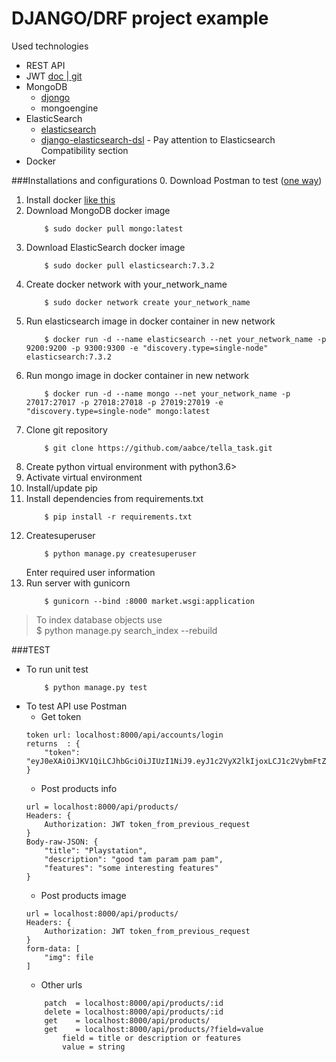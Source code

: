 # DJANGO/DRF project example
Used technologies 
* REST API
* JWT [ doc ]( https://jpadilla.github.io/django-rest-framework-jwt/ )|[ git ]( https://github.com/jpadilla/django-rest-framework-jwt )
* MongoDB 
    * [djongo](https://github.com/nesdis/djongo)
    * mongoengine
* ElasticSearch
    * [elasticsearch]()
    * [django-elasticsearch-dsl](https://github.com/sabricot/django-elasticsearch-dsl) - Pay attention to Elasticsearch Compatibility section  
* Docker

###Installations and configurations
0. Download Postman to test ([one way](http://ubuntuhandbook.org/index.php/2018/09/install-postman-app-easily-via-snap-in-ubuntu-18-04/))
1. Install docker [ like this ]( https://phoenixnap.com/kb/how-to-install-docker-on-ubuntu-18-04 )
2. Download MongoDB docker image 
    ```
        $ sudo docker pull mongo:latest
    ```
3. Download ElasticSearch docker image 
    ```
        $ sudo docker pull elasticsearch:7.3.2
    ```
4. Create docker network with your_network_name
    ```
        $ sudo docker network create your_network_name
    ```
5. Run elasticsearch image in docker container in new network 
    ```
        $ docker run -d --name elasticsearch --net your_network_name -p 9200:9200 -p 9300:9300 -e "discovery.type=single-node" elasticsearch:7.3.2
    ```
6. Run mongo image in docker container in new network 
    ```
        $ docker run -d --name mongo --net your_network_name -p 27017:27017 -p 27018:27018 -p 27019:27019 -e "discovery.type=single-node" mongo:latest
    ```
7. Clone git repository
    ```
        $ git clone https://github.com/aabce/tella_task.git
    ```
8. Create python virtual environment with python3.6> 
9. Activate virtual environment
10. Install/update pip
11. Install dependencies from requirements.txt  
    ```
        $ pip install -r requirements.txt
    ```
12. Createsuperuser 
    ```
        $ python manage.py createsuperuser
    ```
     Enter required user information 
13. Run server with gunicorn
    ```
        $ gunicorn --bind :8000 market.wsgi:application 
    ```

> To index database objects use\
>$ python manage.py search_index --rebuild

###TEST
  - To run unit test
    ```
        $ python manage.py test
    ```    
  - To test API use Postman
    - Get token
    ```
    token url: localhost:8000/api/accounts/login
    returns  : {
        "token": "eyJ0eXAiOiJKV1QiLCJhbGciOiJIUzI1NiJ9.eyJ1c2VyX2lkIjoxLCJ1c2VybmFtZSI6Im1hcmtldEBnbWFpbC5jb20iLCJleHAiOjE1Njg3MjMxOTQsImVtYWlsIjoibWFya2V0QGdtYWlsLmNvbSJ9.NRcPCRW6w3j5_4FjRYgr7oGZDxoEQwpNwLQWuo268xw"
    }
    ```
    - Post products info
    ```
    url = localhost:8000/api/products/
    Headers: {
        Authorization: JWT token_from_previous_request
    }
    Body-raw-JSON: {
        "title": "Playstation",
        "description": "good tam param pam pam",
        "features": "some interesting features"
    } 
    ```
    - Post products image
    ```
    url = localhost:8000/api/products/
    Headers: {
        Authorization: JWT token_from_previous_request
    }
    form-data: [
        "img": file
    ]
    ```
    - Other urls
    ```
        patch  = localhost:8000/api/products/:id
        delete = localhost:8000/api/products/:id
        get    = localhost:8000/api/products/
        get    = localhost:8000/api/products/?field=value
            field = title or description or features
            value = string
    ```
    
     

    

    

